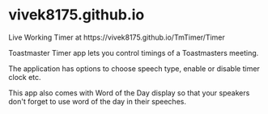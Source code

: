 # vivek8175.github.io
<p>Live Working Timer at https://vivek8175.github.io/TmTimer/Timer</p>

<p>Toastmaster Timer app lets you control timings of a Toastmasters meeting. </p>
<p>The application has options to choose speech type, enable or disable timer clock etc. </p>
<p>This app also comes with Word of the Day display so that your speakers don't forget to use word of the day in their speeches.</p>

